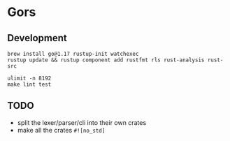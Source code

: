 # Gors

## Development

```
brew install go@1.17 rustup-init watchexec
rustup update && rustup component add rustfmt rls rust-analysis rust-src
```

```
ulimit -n 8192
make lint test
```

## TODO

- split the lexer/parser/cli into their own crates
- make all the crates `#![no_std]`
